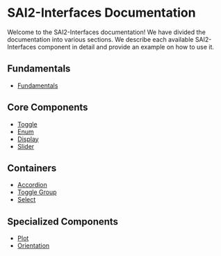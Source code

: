 SAI2-Interfaces Documentation
=============================

Welcome to the SAI2-Interfaces documentation! We have divided the documentation
into various sections. We describe each available SAI2-Interfaces component
in detail and provide an example on how to use it.


## Fundamentals
* [Fundamentals](./00-fundamentals/README.md)

## Core Components
* [Toggle](./01-toggle/README.md)
* [Enum](./02-enum/README.md)
* [Display](./03-display/README.md)
* [Slider](./04-slider/README.md)

## Containers 
* [Accordion](./05-accordion/README.md) 
* [Toggle Group](./06-toggle-group/README.md)
* [Select](./07-select/README.md)

## Specialized Components
* [Plot](./08-plot/README.md)
* [Orientation](./09-orientation/README.md)
